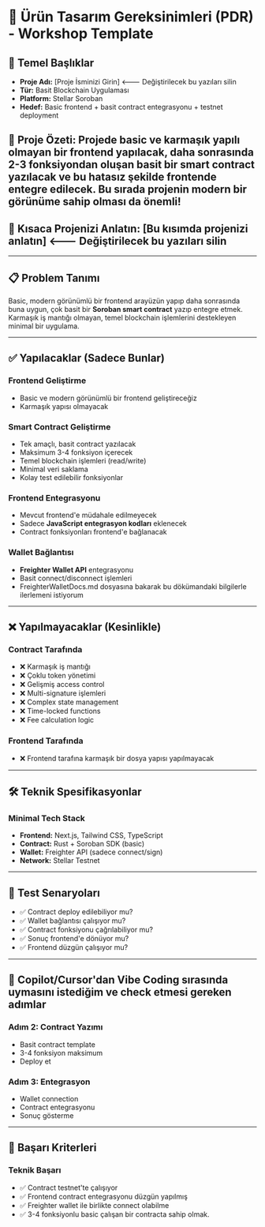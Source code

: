 

# 🧩 Ürün Tasarım Gereksinimleri (PDR) - Workshop Template

## 🎯 Temel Başlıklar

* **Proje Adı:** [Proje İsminizi Girin] <--- Değiştirilecek bu yazıları silin
* **Tür:** Basit Blockchain Uygulaması
* **Platform:** Stellar Soroban
* **Hedef:** Basic frontend + basit contract entegrasyonu + testnet deployment


## 🎯 Proje Özeti: Projede basic ve karmaşık yapılı olmayan bir frontend yapılacak, daha sonrasında 2-3 fonksiyondan oluşan basit bir smart contract yazılacak ve bu hatasız şekilde frontende entegre edilecek. Bu sırada projenin modern bir görünüme sahip olması da önemli!

## 🚀 Kısaca Projenizi Anlatın: [Bu kısımda projenizi anlatın]  <--- Değiştirilecek bu yazıları silin
---

## 📋 Problem Tanımı

Basic, modern görünümlü bir frontend arayüzün yapıp daha sonrasında buna uygun, çok basit bir **Soroban smart contract** yazıp entegre etmek. Karmaşık iş mantığı olmayan, temel blockchain işlemlerini destekleyen minimal bir uygulama.

---

## ✅ Yapılacaklar (Sadece Bunlar)

### Frontend Geliştirme

* Basic ve modern görünümlü bir frontend geliştireceğiz
* Karmaşık yapısı olmayacak


### Smart Contract Geliştirme

* Tek amaçlı, basit contract yazılacak
* Maksimum 3-4 fonksiyon içerecek
* Temel blockchain işlemleri (read/write)
* Minimal veri saklama
* Kolay test edilebilir fonksiyonlar

### Frontend Entegrasyonu

* Mevcut frontend'e müdahale edilmeyecek
* Sadece **JavaScript entegrasyon kodları** eklenecek
* Contract fonksiyonları frontend'e bağlanacak

### Wallet Bağlantısı

* **Freighter Wallet API** entegrasyonu
* Basit connect/disconnect işlemleri
* FreighterWalletDocs.md dosyasına bakarak bu dökümandaki bilgilerle ilerlemeni istiyorum 


---

## ❌ Yapılmayacaklar (Kesinlikle)

### Contract Tarafında

* ❌ Karmaşık iş mantığı
* ❌ Çoklu token yönetimi
* ❌ Gelişmiş access control
* ❌ Multi-signature işlemleri
* ❌ Complex state management
* ❌ Time-locked functions
* ❌ Fee calculation logic

### Frontend Tarafında

* ❌ Frontend tarafına karmaşık bir dosya yapısı yapılmayacak

---

## 🛠 Teknik Spesifikasyonlar

### Minimal Tech Stack

* **Frontend:** Next.js, Tailwind CSS, TypeScript
* **Contract:** Rust + Soroban SDK (basic)
* **Wallet:** Freighter API (sadece connect/sign)
* **Network:** Stellar Testnet

---

## 🧪 Test Senaryoları

* ✅ Contract deploy edilebiliyor mu?
* ✅ Wallet bağlantısı çalışıyor mu?
* ✅ Contract fonksiyonu çağrılabiliyor mu?
* ✅ Sonuç frontend'e dönüyor mu?
* ✅ Frontend düzgün çalışıyor mu?

---

## 📱 Copilot/Cursor'dan Vibe Coding sırasında uymasını istediğim ve check etmesi gereken adımlar

### Adım 2: Contract Yazımı 

* Basit contract template
* 3-4 fonksiyon maksimum
* Deploy et

### Adım 3: Entegrasyon

* Wallet connection
* Contract entegrasyonu
* Sonuç gösterme
---

## 🎯 Başarı Kriterleri

### Teknik Başarı

* ✅ Contract testnet'te çalışıyor
* ✅ Frontend contract entegrasyonu düzgün yapılmış
* ✅ Freighter wallet ile birlikte connect olabilme
* ✅ 3-4 fonksiyonlu basic çalışan bir contracta sahip olmak.


